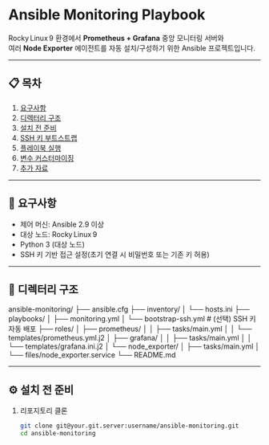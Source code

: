# Ansible Monitoring Playbook

Rocky Linux 9 환경에서 **Prometheus + Grafana** 중앙 모니터링 서버와  
여러 **Node Exporter** 에이전트를 자동 설치/구성하기 위한 Ansible 프로젝트입니다.

---

## 📋 목차

1. [요구사항](#-요구사항)  
2. [디렉터리 구조](#-디렉터리-구조)  
3. [설치 전 준비](#-설치-전-준비)  
4. [SSH 키 부트스트랩](#-ssh-키-부트스트랩)  
5. [플레이북 실행](#-플레이북-실행)  
6. [변수 커스터마이징](#-변수-커스터마이징)  
7. [추가 자료](#-추가-자료)  

---

## 🔧 요구사항

- 제어 머신: Ansible 2.9 이상  
- 대상 노드: Rocky Linux 9  
- Python 3 (대상 노드)  
- SSH 키 기반 접근 설정(초기 연결 시 비밀번호 또는 기존 키 허용)

---

## 📂 디렉터리 구조

ansible-monitoring/
├── ansible.cfg
├── inventory/
│ └── hosts.ini
├── playbooks/
│ ├── monitoring.yml
│ └── bootstrap-ssh.yml # (선택) SSH 키 자동 배포
├── roles/
│ ├── prometheus/
│ │ ├── tasks/main.yml
│ │ └── templates/prometheus.yml.j2
│ ├── grafana/
│ │ ├── tasks/main.yml
│ │ └── templates/grafana.ini.j2
│ └── node_exporter/
│ ├── tasks/main.yml
│ └── files/node_exporter.service
└── README.md


---

## ⚙️ 설치 전 준비

1. 리포지토리 클론  
   ```bash
   git clone git@your.git.server:username/ansible-monitoring.git
   cd ansible-monitoring
